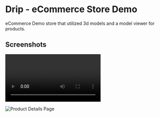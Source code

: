 # Drip - eCommerce Store Demo

eCommerce Demo store that utilized 3d models and a model viewer for products.

## Screenshots
![Product Details Page Video](https://github.com/itsDevKay/eCommerce-Shoe-Store-Demo/tree/main/_screenshots/Simulator%20Screen%20Recording%20-%20iPhone%2015%20Pro%20Max%20-%202024-05-03%20at%2016.46.18.mp4)

![Product Details Page](https://raw.githubusercontent.com/itsDevKay/eCommerce-Shoe-Store-Demo/121a2691966d012b2cdeff97fe00838bd19ad083/_screenshots/Simulator%20Screenshot%20-%20iPhone%2015%20Pro%20Max%20-%202024-05-03%20at%2016.45.48.png)

